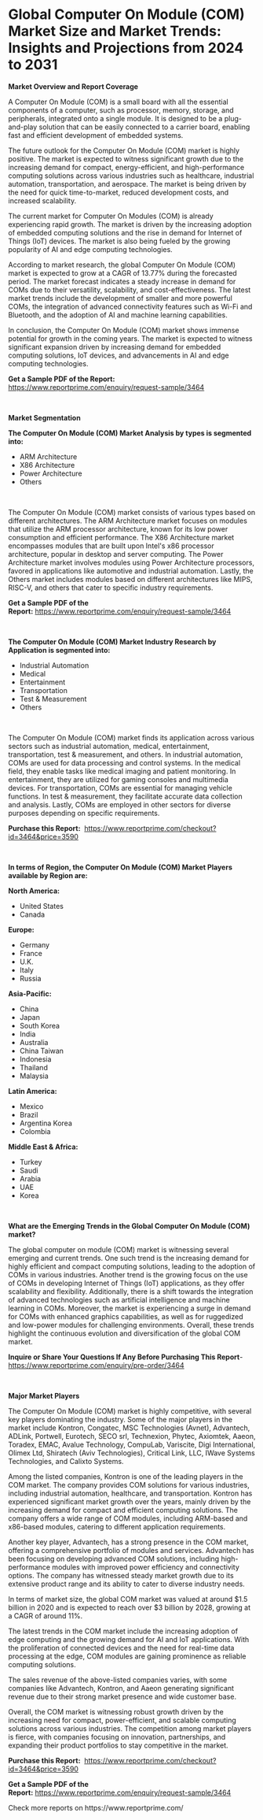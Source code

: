 <p><h1>Global Computer On Module (COM) Market Size and Market Trends: Insights and Projections from 2024 to 2031</h1></p><p><strong>Market Overview and Report Coverage</strong></p>
<p><p>A Computer On Module (COM) is a small board with all the essential components of a computer, such as processor, memory, storage, and peripherals, integrated onto a single module. It is designed to be a plug-and-play solution that can be easily connected to a carrier board, enabling fast and efficient development of embedded systems.</p><p>The future outlook for the Computer On Module (COM) market is highly positive. The market is expected to witness significant growth due to the increasing demand for compact, energy-efficient, and high-performance computing solutions across various industries such as healthcare, industrial automation, transportation, and aerospace. The market is being driven by the need for quick time-to-market, reduced development costs, and increased scalability.</p><p>The current market for Computer On Modules (COM) is already experiencing rapid growth. The market is driven by the increasing adoption of embedded computing solutions and the rise in demand for Internet of Things (IoT) devices. The market is also being fueled by the growing popularity of AI and edge computing technologies.</p><p>According to market research, the global Computer On Module (COM) market is expected to grow at a CAGR of 13.77% during the forecasted period. The market forecast indicates a steady increase in demand for COMs due to their versatility, scalability, and cost-effectiveness. The latest market trends include the development of smaller and more powerful COMs, the integration of advanced connectivity features such as Wi-Fi and Bluetooth, and the adoption of AI and machine learning capabilities.</p><p>In conclusion, the Computer On Module (COM) market shows immense potential for growth in the coming years. The market is expected to witness significant expansion driven by increasing demand for embedded computing solutions, IoT devices, and advancements in AI and edge computing technologies.</p></p>
<p><strong>Get a Sample PDF of the Report:</strong> <a href="https://www.reportprime.com/enquiry/request-sample/3464">https://www.reportprime.com/enquiry/request-sample/3464</a></p>
<p>&nbsp;</p>
<p><strong>Market Segmentation</strong></p>
<p><strong>The Computer On Module (COM) Market Analysis by types is segmented into:</strong></p>
<p><ul><li>ARM Architecture</li><li>X86 Architecture</li><li>Power Architecture</li><li>Others</li></ul></p>
<p>&nbsp;</p>
<p><p>The Computer On Module (COM) market consists of various types based on different architectures. The ARM Architecture market focuses on modules that utilize the ARM processor architecture, known for its low power consumption and efficient performance. The X86 Architecture market encompasses modules that are built upon Intel's x86 processor architecture, popular in desktop and server computing. The Power Architecture market involves modules using Power Architecture processors, favored in applications like automotive and industrial automation. Lastly, the Others market includes modules based on different architectures like MIPS, RISC-V, and others that cater to specific industry requirements.</p></p>
<p><strong>Get a Sample PDF of the Report:</strong>&nbsp;<a href="https://www.reportprime.com/enquiry/request-sample/3464">https://www.reportprime.com/enquiry/request-sample/3464</a></p>
<p>&nbsp;</p>
<p><strong>The Computer On Module (COM) Market Industry Research by Application is segmented into:</strong></p>
<p><ul><li>Industrial Automation</li><li>Medical</li><li>Entertainment</li><li>Transportation</li><li>Test & Measurement</li><li>Others</li></ul></p>
<p>&nbsp;</p>
<p><p>The Computer On Module (COM) market finds its application across various sectors such as industrial automation, medical, entertainment, transportation, test & measurement, and others. In industrial automation, COMs are used for data processing and control systems. In the medical field, they enable tasks like medical imaging and patient monitoring. In entertainment, they are utilized for gaming consoles and multimedia devices. For transportation, COMs are essential for managing vehicle functions. In test & measurement, they facilitate accurate data collection and analysis. Lastly, COMs are employed in other sectors for diverse purposes depending on specific requirements.</p></p>
<p><strong>Purchase this Report:</strong>&nbsp; <a href="https://www.reportprime.com/checkout?id=3464&price=3590">https://www.reportprime.com/checkout?id=3464&price=3590</a></p>
<p>&nbsp;</p>
<p><strong>In terms of Region, the Computer On Module (COM) Market Players available by Region are:</strong></p>
<p>
    <p> <strong> North America: </strong>
        <ul>
            <li>United States</li>
            <li>Canada</li>
        </ul>
        </p> 
    <p> <strong> Europe: </strong>
        <ul>
            <li>Germany</li>
            <li>France</li>
            <li>U.K.</li>
            <li>Italy</li>
            <li>Russia</li>
        </ul>
        </p> 
    <p> <strong> Asia-Pacific: </strong>
        <ul>
            <li>China</li>
            <li>Japan</li>
            <li>South Korea</li>
            <li>India</li>
            <li>Australia</li>
            <li>China Taiwan</li>
            <li>Indonesia</li>
            <li>Thailand</li>
            <li>Malaysia</li>
        </ul>
        </p> 
    <p> <strong> Latin America: </strong>
        <ul>
            <li>Mexico</li>
            <li>Brazil</li>
            <li>Argentina Korea</li>
            <li>Colombia</li>
        </ul>
        </p> 
    <p> <strong> Middle East & Africa: </strong>
        <ul>
            <li>Turkey</li>
            <li>Saudi</li>
            <li>Arabia</li>
            <li>UAE</li>
            <li>Korea</li>
        </ul>
    </p>
    </p>
<p>&nbsp;</p>
<p><strong>What are the Emerging Trends in the Global Computer On Module (COM) market?</strong></p>
<p><p>The global computer on module (COM) market is witnessing several emerging and current trends. One such trend is the increasing demand for highly efficient and compact computing solutions, leading to the adoption of COMs in various industries. Another trend is the growing focus on the use of COMs in developing Internet of Things (IoT) applications, as they offer scalability and flexibility. Additionally, there is a shift towards the integration of advanced technologies such as artificial intelligence and machine learning in COMs. Moreover, the market is experiencing a surge in demand for COMs with enhanced graphics capabilities, as well as for ruggedized and low-power modules for challenging environments. Overall, these trends highlight the continuous evolution and diversification of the global COM market.</p></p>
<p><strong>Inquire or Share Your Questions If Any Before Purchasing This Report</strong>- <a href="https://www.reportprime.com/enquiry/pre-order/3464">https://www.reportprime.com/enquiry/pre-order/3464</a></p>
<p>&nbsp;</p>
<p><strong>Major Market Players</strong></p>
<p><p>The Computer On Module (COM) market is highly competitive, with several key players dominating the industry. Some of the major players in the market include Kontron, Congatec, MSC Technologies (Avnet), Advantech, ADLink, Portwell, Eurotech, SECO srl, Technexion, Phytec, Axiomtek, Aaeon, Toradex, EMAC, Avalue Technology, CompuLab, Variscite, Digi International, Olimex Ltd, Shiratech (Aviv Technologies), Critical Link, LLC, IWave Systems Technologies, and Calixto Systems.</p><p>Among the listed companies, Kontron is one of the leading players in the COM market. The company provides COM solutions for various industries, including industrial automation, healthcare, and transportation. Kontron has experienced significant market growth over the years, mainly driven by the increasing demand for compact and efficient computing solutions. The company offers a wide range of COM modules, including ARM-based and x86-based modules, catering to different application requirements.</p><p>Another key player, Advantech, has a strong presence in the COM market, offering a comprehensive portfolio of modules and services. Advantech has been focusing on developing advanced COM solutions, including high-performance modules with improved power efficiency and connectivity options. The company has witnessed steady market growth due to its extensive product range and its ability to cater to diverse industry needs.</p><p>In terms of market size, the global COM market was valued at around $1.5 billion in 2020 and is expected to reach over $3 billion by 2028, growing at a CAGR of around 11%.</p><p>The latest trends in the COM market include the increasing adoption of edge computing and the growing demand for AI and IoT applications. With the proliferation of connected devices and the need for real-time data processing at the edge, COM modules are gaining prominence as reliable computing solutions.</p><p>The sales revenue of the above-listed companies varies, with some companies like Advantech, Kontron, and Aaeon generating significant revenue due to their strong market presence and wide customer base.</p><p>Overall, the COM market is witnessing robust growth driven by the increasing need for compact, power-efficient, and scalable computing solutions across various industries. The competition among market players is fierce, with companies focusing on innovation, partnerships, and expanding their product portfolios to stay competitive in the market.</p></p>
<p><strong>Purchase this Report:</strong>&nbsp;&nbsp;<a href="https://www.reportprime.com/checkout?id=3464&price=3590">https://www.reportprime.com/checkout?id=3464&price=3590</a></p>
<p></p>
<p><strong>Get a Sample PDF of the Report:</strong>&nbsp;<a href="https://www.reportprime.com/enquiry/request-sample/3464">https://www.reportprime.com/enquiry/request-sample/3464</a></p>
<p>Check more reports on https://www.reportprime.com/</p>